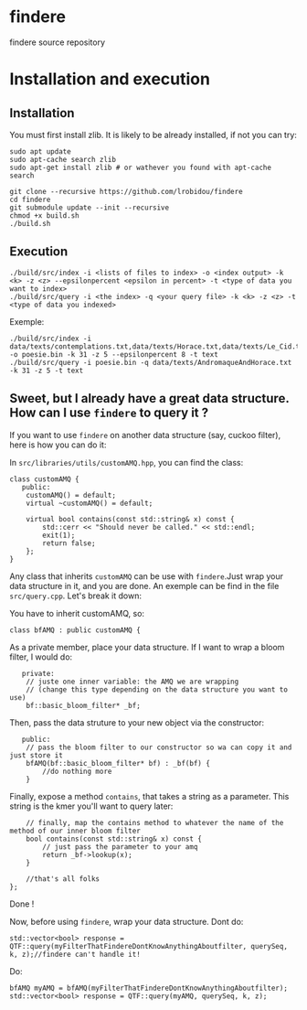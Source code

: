 # findere

findere source repository

# Installation and execution
## Installation
You must first install zlib. It is likely to be already installed, if not you can try:
```
sudo apt update
sudo apt-cache search zlib
sudo apt-get install zlib # or wathever you found with apt-cache search
```

```
git clone --recursive https://github.com/lrobidou/findere
cd findere
git submodule update --init --recursive
chmod +x build.sh
./build.sh
```
## Execution
```
./build/src/index -i <lists of files to index> -o <index output> -k <k> -z <z> --epsilonpercent <epsilon in percent> -t <type of data you want to index>
./build/src/query -i <the index> -q <your query file> -k <k> -z <z> -t <type of data you indexed>
```
Exemple:
```
./build/src/index -i data/texts/contemplations.txt,data/texts/Horace.txt,data/texts/Le_Cid.txt,data/texts/Maastricht.txt,data/texts/Othon.txt,data/texts/Lettres_persanes.txt -o poesie.bin -k 31 -z 5 --epsilonpercent 8 -t text
./build/src/query -i poesie.bin -q data/texts/AndromaqueAndHorace.txt -k 31 -z 5 -t text
```


## Sweet, but I already have a great data structure. How can I use `findere` to query it ?

If you want to use `findere` on another data structure (say, cuckoo filter), here is how you can do it:

In `src/libraries/utils/customAMQ.hpp`, you can find the class:
```
class customAMQ {
   public:
    customAMQ() = default;
    virtual ~customAMQ() = default;

    virtual bool contains(const std::string& x) const {
        std::cerr << "Should never be called." << std::endl;
        exit(1);
        return false;
    };
}
```

Any class that inherits `customAMQ` can be use with `findere`.Just wrap your data structure in it, and you are done. An exemple can be find in the file `src/query.cpp`. Let's break it down:

You have to inherit customAMQ, so:
```
class bfAMQ : public customAMQ {
```
As a private member, place your data structure. If I want to wrap a bloom filter, I would do:
```
   private:
    // juste one inner variable: the AMQ we are wrapping
    // (change this type depending on the data structure you want to use)
    bf::basic_bloom_filter* _bf;
```
Then, pass the data struture to your new object via the constructor:
```
   public:
    // pass the bloom filter to our constructor so wa can copy it and just store it
    bfAMQ(bf::basic_bloom_filter* bf) : _bf(bf) {
        //do nothing more
    }
```
Finally, expose a method `contains`, that takes a string as a parameter. This string is the kmer you'll want to query later:
```
    // finally, map the contains method to whatever the name of the method of our inner bloom filter
    bool contains(const std::string& x) const {
        // just pass the parameter to your amq
        return _bf->lookup(x);
    }

    //that's all folks
};
```
Done !

Now, before using `findere`, wrap your data structure.
Dont do:
```
std::vector<bool> response = QTF::query(myFilterThatFindereDontKnowAnythingAboutfilter, querySeq, k, z);//findere can't handle it!
```
Do:
```
bfAMQ myAMQ = bfAMQ(myFilterThatFindereDontKnowAnythingAboutfilter);
std::vector<bool> response = QTF::query(myAMQ, querySeq, k, z);
```
